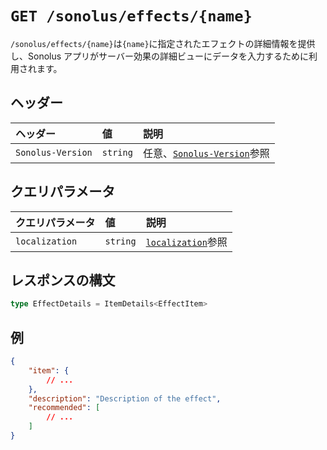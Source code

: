 # `GET /sonolus/effects/{name}`

`/sonolus/effects/{name}`は`{name}`に指定されたエフェクトの詳細情報を提供し、Sonolus アプリがサーバー効果の詳細ビューにデータを入力するために利用されます。

## ヘッダー

| ヘッダー          | 値       | 説明                                                      |
| :---------------- | :------- | :-------------------------------------------------------- |
| `Sonolus-Version` | `string` | 任意、[`Sonolus-Version`](../headers/sonolus-version)参照 |

## クエリパラメータ

| クエリパラメータ | 値       | 説明                                                   |
| :--------------- | :------- | :----------------------------------------------------- |
| `localization`   | `string` | [`localization`](../query-parameters/localization)参照 |

## レスポンスの構文

```ts
type EffectDetails = ItemDetails<EffectItem>
```

## 例

```json
{
    "item": {
        // ...
    },
    "description": "Description of the effect",
    "recommended": [
        // ...
    ]
}
```
